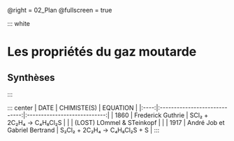 @right = 02_Plan
@fullscreen = true

::: white
# Les propriétés du gaz moutarde
## Synthèses
:::

::: center
| DATE | CHIMISTE(S)                   | EQUATION                     |
|:----:|:-----------------------------:|:----------------------------:|
| 1860 | Frederick Guthrie             | SCl₂ + 2C₂H₄ → C₄H₈Cl₂S      |
|      | (LOST) LOmmel & STeinkopf     |                              |
| 1917 | André Job et Gabriel Bertrand | S₂Cl₂ + 2C₂H₄ → C₄H₈Cl₂S + S | 
:::
